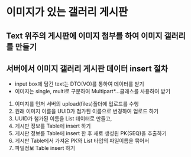 # 이미지가 있는 갤러리 게시판 

## Text 위주의 게시판에 이미지 첨부를 하여 이미지 갤러리를 만들기

## 서버에서 이미지 갤러리 게시판 데이터 insert 절차
* input box에 담긴 text는 DTO(VO)를 통하여 데이터를 받기
* 이미지는 single, multi로 구분하여 Multipart*...클래스를 사용하여 받기

1. 이미지를 먼저 서버의 upload(files)폴더에 업로드를 수행
2. 원래 이미지 이름을 UUID가 첨가된 이름으로 변경하여 업로드 하기
3. UUID가 첨가된 이름을 List<String> 데이터로 만들고,
4. 게시판 정보를 Table에 insert 하기
5. 게시판 정보를 Table에 insert 한 후 새로 생성된 PK(SEQ)을 추출하기
6. 게시판 Table에서 가져온 PK와 List<String> 타입의 파일이름을 묶어서
7. 파일정보 Table insert 하기